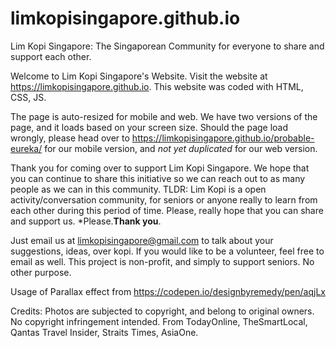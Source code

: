 # limkopisingapore.github.io
Lim Kopi Singapore: The Singaporean Community for everyone to share and support each other.

Welcome to Lim Kopi Singapore's Website.
Visit the website at https://limkopisingapore.github.io.
This website was coded with HTML, CSS, JS.

The page is auto-resized for mobile and web. We have two versions of the page, and it loads based on your screen size. Should the page load wrongly, please head over to https://limkopisingapore.github.io/probable-eureka/ for our mobile version, and *not yet duplicated* for our web version.

Thank you for coming over to support Lim Kopi Singapore. We hope that you can continue to share this initiative so we can reach out to as many people as we can in this community. TLDR: Lim Kopi is a open activity/conversation community, for seniors or anyone really to learn from each other during this period of time. Please, really hope that you can share and support us. *Please.**Thank you**.

Just email us at limkopisingapore@gmail.com to talk about your suggestions, ideas, over kopi.
If you would like to be a volunteer, feel free to email as well.
This project is non-profit, and simply to support seniors. No other purpose.

Usage of Parallax effect from https://codepen.io/designbyremedy/pen/aqjLx

Credits: Photos are subjected to copyright, and belong to original owners.
No copyright infringement intended.
From TodayOnline, TheSmartLocal, Qantas Travel Insider, Straits Times, AsiaOne.
